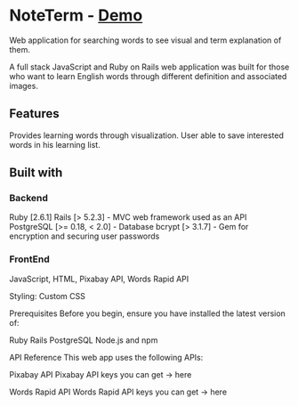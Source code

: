 # NoteTerm - [Demo](https://www.youtube.com/watch?v=IElmnGAuf8o)

Web application for searching words to see visual and term explanation of them.

A full stack JavaScript and Ruby on Rails web application was built for those who want to learn English words through different definition and associated images.

## Features
Provides learning words through visualization. User able to save interested words in his learning list.

## Built with

### Backend
Ruby [2.6.1] Rails [> 5.2.3] - MVC web framework used as an API PostgreSQL [>= 0.18, < 2.0] - Database bcrypt [> 3.1.7] - Gem for encryption and securing user passwords

### FrontEnd
JavaScript, HTML, Pixabay API, Words Rapid API

Styling: Custom CSS

Prerequisites
Before you begin, ensure you have installed the latest version of:

Ruby Rails PostgreSQL Node.js and npm

API Reference
This web app uses the following APIs:

Pixabay API
Pixabay API keys you can get -> here

Words Rapid API
Words Rapid API keys you can get -> here


